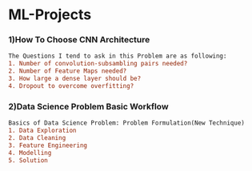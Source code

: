# ML-Projects

### 1)How To Choose CNN Architecture

```diff
The Questions I tend to ask in this Problem are as following:
1. Number of convolution-subsambling pairs needed?
2. Number of Feature Maps needed?
3. How large a dense layer should be?
4. Dropout to overcome overfitting?
```

### 2)Data Science Problem Basic Workflow

```diff
Basics of Data Science Problem: Problem Formulation(New Technique)
1. Data Exploration
2. Data Cleaning
3. Feature Engineering
4. Modelling
5. Solution
```







